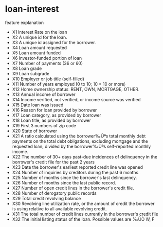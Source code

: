 # loan-interest
feature explanation

- X1	Interest Rate on the loan
- X2	A unique id for the loan.
- X3	A unique id assigned for the borrower.
- X4	Loan amount requested
- X5	Loan amount funded
- X6	Investor-funded portion of loan
- X7	Number of payments (36 or 60)
- X8	Loan grade
- X9	Loan subgrade
- X10	Employer or job title (self-filled)
- X11	Number of years employed (0 to 10; 10 = 10 or more)
- X12	Home ownership status: RENT, OWN, MORTGAGE, OTHER.
- X13	Annual income of borrower
- X14	Income verified, not verified, or income source was verified
- X15	Date loan was issued
- X16	Reason for loan provided by borrower
- X17	Loan category, as provided by borrower
- X18	Loan title, as provided by borrower
- X19	First 3 numbers of zip code
- X20	State of borrower
- X21	A ratio calculated using the borrower‰Ûªs total monthly debt payments on the total debt obligations, excluding mortgage and the requested loan, divided by the borrower‰Ûªs self-reported monthly income.
- X22	The number of 30+ days past-due incidences of delinquency in the borrower's credit file for the past 2 years
- X23	Date the borrower's earliest reported credit line was opened
- X24	Number of inquiries by creditors during the past 6 months.
- X25	Number of months since the borrower's last delinquency.
- X26	Number of months since the last public record.
- X27	Number of open credit lines in the borrower's credit file.
- X28	Number of derogatory public records
- X29	Total credit revolving balance
- X30	Revolving line utilization rate, or the amount of credit the borrower is using relative to all available revolving credit.
- X31	The total number of credit lines currently in the borrower's credit file
- X32	The initial listing status of the loan. Possible values are ‰ÛÒ W, F
